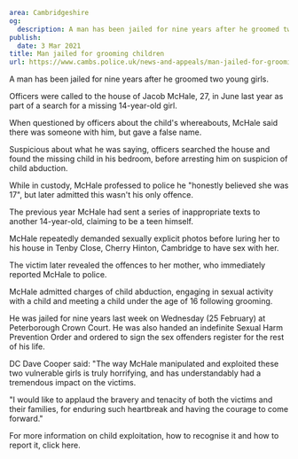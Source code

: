 ```yaml
area: Cambridgeshire
og:
  description: A man has been jailed for nine years after he groomed two young girls.
publish:
  date: 3 Mar 2021
title: Man jailed for grooming children
url: https://www.cambs.police.uk/news-and-appeals/man-jailed-for-grooming-children-feb2021
```

A man has been jailed for nine years after he groomed two young girls.

Officers were called to the house of Jacob McHale, 27, in June last year as part of a search for a missing 14-year-old girl.

When questioned by officers about the child's whereabouts, McHale said there was someone with him, but gave a false name.

Suspicious about what he was saying, officers searched the house and found the missing child in his bedroom, before arresting him on suspicion of child abduction.

While in custody, McHale professed to police he "honestly believed she was 17", but later admitted this wasn't his only offence.

The previous year McHale had sent a series of inappropriate texts to another 14-year-old, claiming to be a teen himself.

McHale repeatedly demanded sexually explicit photos before luring her to his house in Tenby Close, Cherry Hinton, Cambridge to have sex with her.

The victim later revealed the offences to her mother, who immediately reported McHale to police.

McHale admitted charges of child abduction, engaging in sexual activity with a child and meeting a child under the age of 16 following grooming.

He was jailed for nine years last week on Wednesday (25 February) at Peterborough Crown Court. He was also handed an indefinite Sexual Harm Prevention Order and ordered to sign the sex offenders register for the rest of his life.

DC Dave Cooper said: "The way McHale manipulated and exploited these two vulnerable girls is truly horrifying, and has understandably had a tremendous impact on the victims.

"I would like to applaud the bravery and tenacity of both the victims and their families, for enduring such heartbreak and having the courage to come forward."

For more information on child exploitation, how to recognise it and how to report it, click here.
